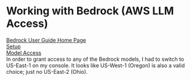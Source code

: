 # Working with Bedrock (AWS LLM Access)  
[Bedrock User Guide Home Page](https://docs.aws.amazon.com/bedrock/latest/userguide/what-is-bedrock.html)  
[Setup](https://docs.aws.amazon.com/bedrock/latest/userguide/getting-started.html)  
[Model Access](https://docs.aws.amazon.com/bedrock/latest/userguide/model-access.html)  
In order to grant access to any of the Bedrock models, I had to switch to US-East-1 on my console. It looks like US-West-1 (Oregon) is also a valid choice; just no US-East-2 (Ohio).
